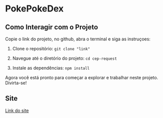 # PokePokeDex
## Como Interagir com o Projeto
Copie o link do projeto, no github, abra o terminal e siga as instruçoes:

1. Clone o repositório:
    `git clone "link"`

2. Navegue até o diretório do projeto:
   `cd cep-request`

3. Instale as dependências:
   `npm install`

Agora você está pronto para começar a explorar e trabalhar neste projeto. Divirta-se!
## Site
[Link do site](https://poke-poke-dex.vercel.app/)
